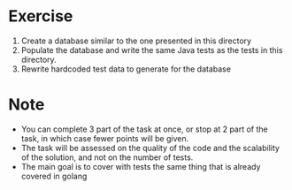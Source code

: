 # Exercise
1. Create a database similar to the one presented in this directory
2. Populate the database and write the same Java tests as the tests in this directory.
3. Rewrite hardcoded test data to generate for the database
# Note
- You can complete 3 part of the task at once, or stop at 2 part of the task, in which case fewer points will be given.
- The task will be assessed on the quality of the code and the scalability of the solution, and not on the number of tests.
- The main goal is to cover with tests the same thing that is already covered in golang

